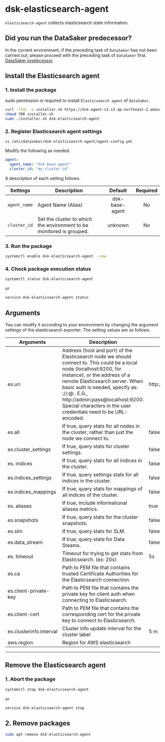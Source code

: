 # dsk-elasticsearch-agent

`elasticsearch-agent` collects elasticsearch state information.

## Did you run the DataSaker predecessor?

In the current environment, if the preceding task of `DataSaker` has not been carried out, please proceed with the preceding task of `DataSaker` first. [DataSaker predecessor](${PREPARATION_MANUAL_KR})

## Install the Elasticsearch agent

### 1. Install the package

sudo permission is required to install `Elasticsearch agent` of `DataSaker`.
<!--
example API Key : VAR_GLOBAL_APIKEY=1234567890abcdef1234567890abcdef
 -->
```bash
curl -fsSL -o installer.sh https://dsk-agent-s3.s3.ap-northeast-2.amazonaws.com/dsk-agent-s3/public/install.sh
chmod 700 installer.sh
sudo ./installer.sh dsk-elasticsearch-agent
```
### 2. Register Elasticsearch agent settings
```shell
vi /etc/datasaker/dsk-elasticsearch-agent/agent-config.yml
```
Modify the following as needed.
```yaml
agent:
  agent_name: "dsk-base-agent"
  cluster_id: "my-cluster-id"
```
A description of each setting follows.

| **Settings** | **Description** | **Default** | **Required** |
| -------------------------- | ---------------------------------------------------------------------------------------------------- | :---------: | :----------: |
| `agent_name` | Agent Name (Alias) | dsk-base-agent | No |
| `cluster_id` | Set the cluster to which the environment to be monitored is grouped. | unknown | No |

### 3. Run the package
```bash
systemctl enable dsk-elasticsearch-agent --now
```
### 4. Check package execution status
```bash
systemctl status dsk-elasticsearch-agent
```
or
```bash
service dsk-elasticsearch-agent status
```
## Arguments

You can modify it according to your environment by changing the argument settings of the elasticsearch exporter. The setting values ​​are as follows.

| Arguments | Description | Default |
|-------------------------|-------------------------------------------------------------------------------------------------------------------------------------------------------------------------------------------------------------------------------------------------------------------------------------------------------------------------------------------------------------------------------------------|------------------------|
| es.uri | Address (host and port) of the Elasticsearch node we should connect to. This could be a local node (localhost:9200, for instance), or the address of a remote Elasticsearch server. When basic auth is needed, specify as: <proto>://<user>:<password>@<host>:<port>. E.G., http://admin:pass@localhost:9200. Special characters in the user credentials need to be URL-encoded. | http://localhost:9200 |
| es.all | If true, query stats for all nodes in the cluster, rather than just the node we connect to. | false |
| es.cluster_settings | If true, query stats for cluster settings. | false |
| es. indices | If true, query stats for all indices in the cluster. | false |
| es.indices_settings | If true, query settings stats for all indices in the cluster. | false |
| es.indices_mappings | If true, query stats for mappings of all indices of the cluster. | false |
| es. aliases | If true, include informational aliases metrics. | true || es.shards | If true, query stats for all indices in the cluster, including shard-level stats (implies es.indices=true). | false |
| es.snapshots | If true, query stats for the cluster snapshots. | false |
| es.slm | If true, query stats for SLM. | false |
| es.data_stream | If true, query state for Data Steams. | false |
| es. timeout | Timeout for trying to get stats from Elasticsearch. (ex: 20s) | 5s |
| es.ca | Path to PEM file that contains trusted Certificate Authorities for the Elasticsearch connection. | |
| es.client-private-key | Path to PEM file that contains the private key for client auth when connecting to Elasticsearch. | |
| es.client-cert | Path to PEM file that contains the corresponding cert for the private key to connect to Elasticsearch. | |
| es.clusterinfo.interval | Cluster info update interval for the cluster label | 5 m || es.ssl-skip-verify | Skip SSL verification when connecting to Elasticsearch. | false |
| aws.region | Region for AWS elasticsearch | |

---

## Remove the Elasticsearch agent

### 1. Abort the package
```bash
systemctl stop dsk-elasticsearch-agent
```
or
```bash
service dsk-elasticsearch-agent stop
```
## 2. Remove packages
```bash
sudo apt remove dsk-elasticsearch-agent
```
